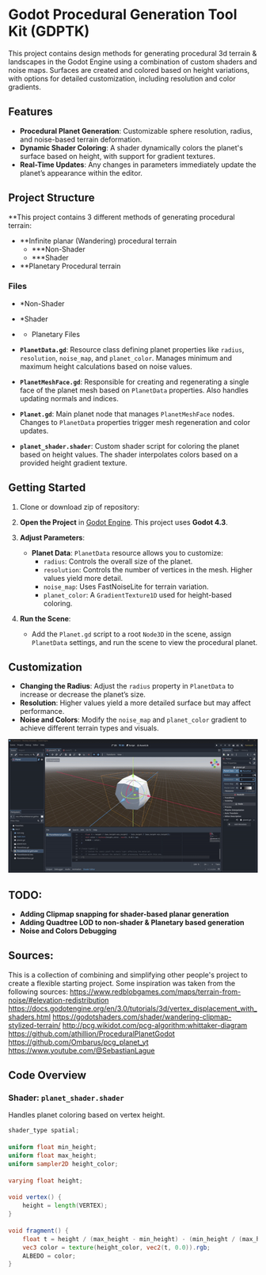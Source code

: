 # Godot Procedural Generation Tool Kit (GDPTK) 

This project contains design methods for generating procedural 3d terrain & landscapes in the Godot Engine using a combination of custom shaders and noise maps. Surfaces are created and colored based on height variations, with options for detailed customization, including resolution and color gradients.

## Features

- **Procedural Planet Generation**: Customizable sphere resolution, radius, and noise-based terrain deformation.
- **Dynamic Shader Coloring**: A shader dynamically colors the planet's surface based on height, with support for gradient textures.
- **Real-Time Updates**: Any changes in parameters immediately update the planet’s appearance within the editor.

## Project Structure

**This project contains 3 different methods of generating procedural terrain:
- **Infinite planar (Wandering) procedural terrain
  - ***Non-Shader
  - ***Shader
- **Planetary Procedural terrain

### Files

- *Non-Shader


- *Shader

- * Planetary Files
- **`PlanetData.gd`**: Resource class defining planet properties like `radius`, `resolution`, `noise_map`, and `planet_color`. Manages minimum and maximum height calculations based on noise values.
- **`PlanetMeshFace.gd`**: Responsible for creating and regenerating a single face of the planet mesh based on `PlanetData` properties. Also handles updating normals and indices.
- **`Planet.gd`**: Main planet node that manages `PlanetMeshFace` nodes. Changes to `PlanetData` properties trigger mesh regeneration and color updates.
- **`planet_shader.shader`**: Custom shader script for coloring the planet based on height values. The shader interpolates colors based on a provided height gradient texture.



## Getting Started

1. Clone or download zip of repository:

2. **Open the Project** in [Godot Engine](https://godotengine.org/download). This project uses **Godot 4.3**.

3. **Adjust Parameters**:
   - **Planet Data**: `PlanetData` resource allows you to customize:
     - `radius`: Controls the overall size of the planet.
     - `resolution`: Controls the number of vertices in the mesh. Higher values yield more detail.
     - `noise_map`: Uses FastNoiseLite for terrain variation.
     - `planet_color`: A `GradientTexture1D` used for height-based coloring.

4. **Run the Scene**:
   - Add the `Planet.gd` script to a root `Node3D` in the scene, assign `PlanetData` settings, and run the scene to view the procedural planet.

## Customization

- **Changing the Radius**: Adjust the `radius` property in `PlanetData` to increase or decrease the planet’s size.
- **Resolution**: Higher values yield a more detailed surface but may affect performance.
- **Noise and Colors**: Modify the `noise_map` and `planet_color` gradient to achieve different terrain types and visuals.

![Procedural Planet Demo](GodotPlugin-ezgif.com-video-to-gif-converter.gif)


## TODO:
- **Adding Clipmap snapping for shader-based planar generation**
- **Adding Quadtree LOD to non-shader & Planetary based generation**
- **Noise and Colors Debugging**
  
## Sources:
This is a collection of combining and simplifying other people's project to create a flexible starting project.
Some inspiration was taken from the following sources:
https://www.redblobgames.com/maps/terrain-from-noise/#elevation-redistribution
https://docs.godotengine.org/en/3.0/tutorials/3d/vertex_displacement_with_shaders.html
https://godotshaders.com/shader/wandering-clipmap-stylized-terrain/
http://pcg.wikidot.com/pcg-algorithm:whittaker-diagram
https://github.com/athillion/ProceduralPlanetGodot
https://github.com/Ombarus/pcg_planet_yt
https://www.youtube.com/@SebastianLague


## Code Overview

### Shader: `planet_shader.shader`
Handles planet coloring based on vertex height.
```glsl
shader_type spatial;

uniform float min_height;
uniform float max_height;
uniform sampler2D height_color;

varying float height;

void vertex() {
    height = length(VERTEX);
}

void fragment() {
    float t = height / (max_height - min_height) - (min_height / (max_height - min_height));
    vec3 color = texture(height_color, vec2(t, 0.0)).rgb;
    ALBEDO = color;
}


